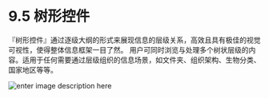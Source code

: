 # 9.5 树形控件

『树形控件』通过逐级大纲的形式来展现信息的层级关系，高效且具有极佳的视觉可视性，使得整体信息框架一目了然。
用户可同时浏览与处理多个树状层级的内容。适用于任何需要通过层级组织的信息场景，如文件夹、组织架构、生物分类、国家地区等等。

![enter image description here](https://zos.alipayobjects.com/rmsportal/iIicElfzdIoNzyRJXlqx.png)
